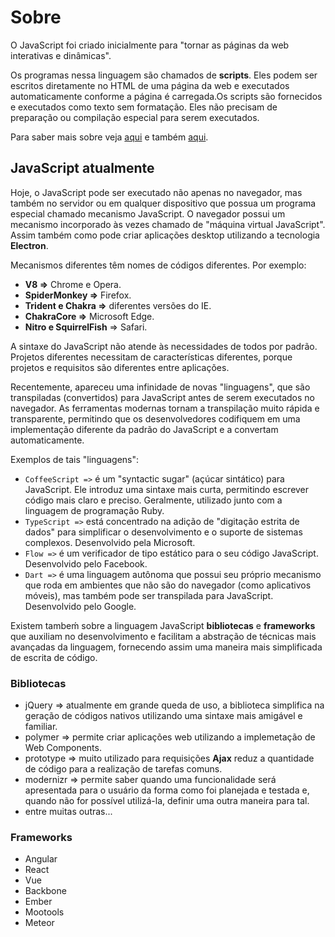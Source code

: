# Sobre
O JavaScript foi criado inicialmente para "tornar as páginas da web interativas e dinâmicas".

Os programas nessa linguagem são chamados de **scripts**. Eles podem ser escritos diretamente no HTML de uma página da web e executados automaticamente conforme a página é carregada.Os scripts são fornecidos e executados como texto sem formatação. Eles não precisam de preparação ou compilação especial para serem executados.

Para saber mais sobre veja [aqui](https://pt.wikipedia.org/wiki/JavaScript) e também [aqui](https://developer.mozilla.org/pt-BR/docs/Web/JavaScript).

## JavaScript atualmente

Hoje, o JavaScript pode ser executado não apenas no navegador, mas também no servidor ou em qualquer dispositivo que possua um programa especial chamado mecanismo JavaScript. O navegador possui um mecanismo incorporado às vezes chamado de "máquina virtual JavaScript". Assim também como pode criar aplicações desktop utilizando a tecnologia **Electron**.

Mecanismos diferentes têm nomes de códigos diferentes. Por exemplo:

- **V8 =>** Chrome e Opera.
- **SpiderMonkey =>** Firefox.
- **Trident e Chakra =>** diferentes versões do IE.
- **ChakraCore =>** Microsoft Edge.
- **Nitro e SquirrelFish** => Safari.

A sintaxe do JavaScript não atende às necessidades de todos por padrão. Projetos diferentes necessitam de características diferentes, porque projetos e requisitos são diferentes entre aplicações.

Recentemente, apareceu uma infinidade de novas "linguagens", que são transpiladas (convertidos) para JavaScript antes de serem executados no navegador. As ferramentas modernas tornam a transpilação muito rápida e transparente, permitindo que os desenvolvedores codifiquem em uma implementação diferente da padrão do JavaScript e a convertam automaticamente.

Exemplos de tais "linguagens":

- `CoffeeScript =>` é um "syntactic sugar" (açúcar sintático) para JavaScript. Ele introduz uma sintaxe mais curta, permitindo escrever código mais claro e preciso. Geralmente, utilizado junto com a linguagem de programação Ruby.
- `TypeScript =>` está concentrado na adição de "digitação estrita de dados" para simplificar o desenvolvimento e o suporte de sistemas complexos. Desenvolvido pela Microsoft.
- `Flow =>` é um verificador de tipo estático para o seu código JavaScript. Desenvolvido pelo Facebook.
- `Dart =>` é uma linguagem autônoma que possui seu próprio mecanismo que roda em ambientes que não são do navegador (como aplicativos móveis), mas também pode ser transpilada para JavaScript. Desenvolvido pelo Google.

Existem tambeḿ sobre a linguagem JavaScript **bibliotecas** e **frameworks** que auxiliam no desenvolvimento e facilitam a abstração de técnicas mais avançadas da linguagem, fornecendo assim uma maneira mais simplificada de escrita de código.

### Bibliotecas

- jQuery => atualmente em grande queda de uso, a biblioteca simplifica na geração de códigos nativos utilizando uma sintaxe mais amigável e familiar.
- polymer => permite criar aplicações web utilizando a implemetação de Web Components.
- prototype => muito utilizado para requisições **Ajax** reduz a quantidade de código para a realização de tarefas comuns.
- modernizr => permite saber quando uma funcionalidade será apresentada para o usuário da forma como foi planejada e testada e, quando não for possível utilizá-la, definir uma outra maneira para tal.
- entre muitas outras...

### Frameworks

- Angular
- React
- Vue
- Backbone
- Ember
- Mootools
- Meteor
